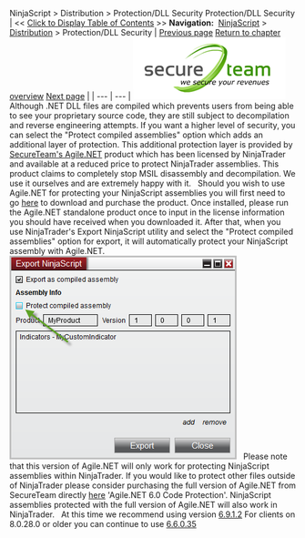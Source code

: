 ﻿
NinjaScript > Distribution > Protection/DLL Security
Protection/DLL Security
| << [Click to Display Table of Contents](protection_dll_security.md) >> **Navigation:**     [NinjaScript](ninjascript.md) > [Distribution](distribution.md) > Protection/DLL Security | [Previous page](export_problems.md) [Return to chapter overview](distribution.md) [Next page](commercial_distribution.md) |
| --- | --- |
[![SecureTeam](protection_dll_security_1.gif "SecureTeam")](http://www.secureteam.net/ "SecureTeam")
 
Although .NET DLL files are compiled which prevents users from being able to see your proprietary source code, they are still subject to decompilation and reverse engineering attempts. If you want a higher level of security, you can select the "Protect compiled assemblies" option which adds an additional layer of protection. This additional protection layer is provided by [SecureTeam's Agile.NET](http://www.secureteam.net/ninja-pricing "SecureTeam's Agile.NET") product which has been licensed by NinjaTrader and available at a reduced price to protect NinjaTrader assemblies. This product claims to completely stop MSIL disassembly and decompilation. We use it ourselves and are extremely happy with it.
 
Should you wish to use Agile.NET for protecting your NinjaScript assemblies you will first need to go [here](http://www.secureteam.net/ninja-pricing "CliSecure Download") to download and purchase the product. Once installed, please run the Agile.NET standalone product once to input in the license information you should have received when you downloaded it. After that, when you use NinjaTrader's Export NinjaScript utility and select the "Protect compiled assemblies" option for export, it will automatically protect your NinjaScript assembly with Agile.NET.
 
![Protection_DLL_Security_2](protection_dll_security_2.png)
 
Please note that this version of Agile.NET will only work for protecting NinjaScript assemblies within NinjaTrader. If you would like to protect other files outside of NinjaTrader please consider purchasing the full version of Agile.NET from SecureTeam directly [here](http://www.secureteam.net/ninja-pricing "Agile.NET Purchase") 'Agile.NET 6.0 Code Protection'. NinjaScript assemblies protected with the full version of Agile.NET will also work in NinjaTrader.
 
At this time we recommend using version [6.9.1.2](https://secureteam.net/content/AgileDotNetInstaller6912.exe)
For clients on 8.0.28.0 or older you can continue to use [6.6.0.35](https://secureteam.net/content/AgileDotNetInstaller66035.exe)
